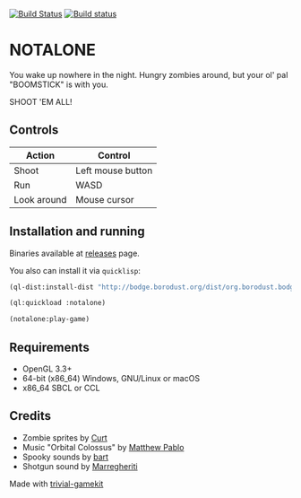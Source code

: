 [![Build Status](https://travis-ci.org/borodust/notalone.svg?branch=v1.0.4)](https://travis-ci.org/borodust/notalone) [![Build status](https://ci.appveyor.com/api/projects/status/yaef8j6v3a9aqr85?svg=true)](https://ci.appveyor.com/project/borodust/notalone)

# NOTALONE

You wake up nowhere in the night. Hungry zombies around, but your ol' pal "BOOMSTICK" is with you.

SHOOT 'EM ALL!


## Controls
| Action  | Control |
|---------|---------|
| Shoot | Left mouse button |
| Run | WASD |
| Look around | Mouse cursor |

## Installation and running

Binaries available at [releases](https://github.com/borodust/notalone/releases) page.

You also can install it via `quicklisp`:

```lisp
(ql-dist:install-dist "http://bodge.borodust.org/dist/org.borodust.bodge.txt")

(ql:quickload :notalone)

(notalone:play-game)
```

## Requirements

* OpenGL 3.3+
* 64-bit (x86_64) Windows, GNU/Linux or macOS
* x86_64 SBCL or CCL


## Credits

* Zombie sprites by [Curt](https://opengameart.org/content/zombie-rpg-sprites)
* Music "Orbital Colossus" by [Matthew Pablo](http://www.matthewpablo.com/game-soundtrack2)
* Spooky sounds by [bart](https://opengameart.org/content/25-spooky-sound-effects)
* Shotgun sound by [Marregheriti](https://freesound.org/people/Marregheriti/sounds/266105/)

Made with [trivial-gamekit](https://github.com/borodust/trivial-gamekit)
